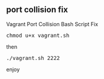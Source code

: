 ## port collision fix 
Vagrant Port Collision Bash Script Fix 

<pre>chmod u+x vagrant.sh</pre>

then 

<pre>./vagrant.sh 2222</pre> 

enjoy 
